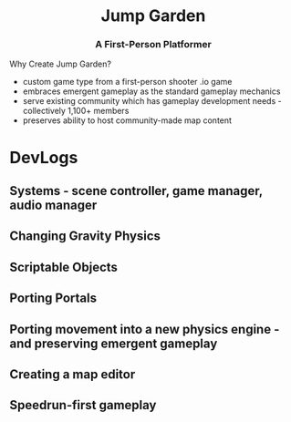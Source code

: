 <h1 align="center"> Jump Garden </h1>

<h3 align="center"> A First-Person Platformer </h2>

Why Create Jump Garden?

- custom game type from a first-person shooter .io game
- embraces emergent gameplay as the standard gameplay mechanics
- serve existing community which has gameplay development needs - collectively 1,100+ members
- preserves ability to host community-made map content

# DevLogs

## Systems - scene controller, game manager, audio manager

## Changing Gravity Physics

## Scriptable Objects

## Porting Portals

## Porting movement into a new physics engine - and preserving emergent gameplay

## Creating a map editor

## Speedrun-first gameplay

